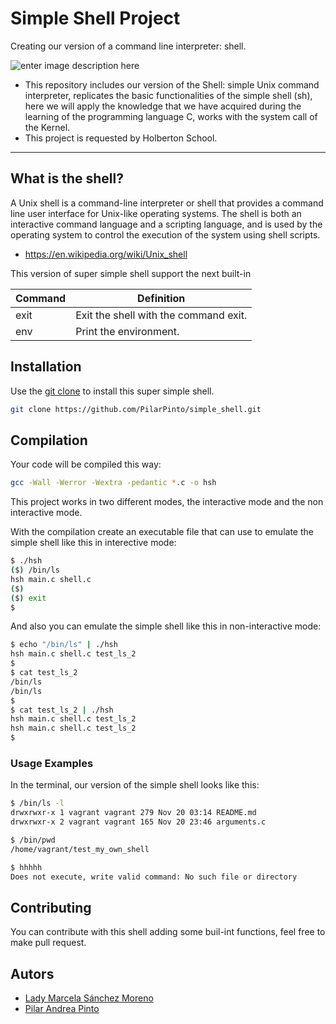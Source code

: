 # Simple Shell Project
Creating our version of a command line interpreter: shell.

![enter image description here](https://lh3.googleusercontent.com/BuM-_w8ugAH-PE3DHEU5866JZ3T888WrKipcQPzpcCBZt9xWSU1SZ5y94BMGoDwWrrSlFUp9MN4 "README")
- This repository includes our version of the Shell: simple Unix command interpreter, replicates the basic functionalities of the simple shell (sh), here we will apply the knowledge that we have acquired during the learning of the programming language C, works with the system call of the Kernel.
- This project is requested by Holberton School.

---------------

## What is the shell?

A Unix shell is a command-line interpreter or shell that provides a command line user interface for Unix-like operating systems. The shell is both an interactive command language and a scripting language, and is used by the operating system to control the execution of the system using shell scripts.

- https://en.wikipedia.org/wiki/Unix_shell

This version of super simple shell support the next built-in

| Command             | Definition                                                                                |
| ------------------- | ----------------------------------------------------------------------------------------- |
| exit            | Exit the shell with the command exit.                                          |
| env                 | Print the environment.                                                                    |

## Installation

Use the [git clone](https://github.com/PilarPinto/simple_shell.git) to install this super simple shell.

```bash
git clone https://github.com/PilarPinto/simple_shell.git
```
## Compilation

Your code will be compiled this way:

```bash
gcc -Wall -Werror -Wextra -pedantic *.c -o hsh
```
This project works in two different modes, the interactive mode and the non interactive mode.

With the compilation create an executable file that can use to emulate the simple shell like this in interective mode:


```sh
$ ./hsh
($) /bin/ls
hsh main.c shell.c
($)
($) exit
$
```
And also you can emulate the simple shell like this in non-interactive mode:

```sh
$ echo "/bin/ls" | ./hsh
hsh main.c shell.c test_ls_2
$
$ cat test_ls_2
/bin/ls
/bin/ls
$
$ cat test_ls_2 | ./hsh
hsh main.c shell.c test_ls_2
hsh main.c shell.c test_ls_2
$
```

### Usage Examples

In the terminal, our version of the simple shell looks like this:

```sh
$ /bin/ls -l
drwxrwxr-x 1 vagrant vagrant 279 Nov 20 03:14 README.md
drwxrwxr-x 2 vagrant vagrant 165 Nov 20 23:46 arguments.c
```

```sh
$ /bin/pwd
/home/vagrant/test_my_own_shell
```

```sh
$ hhhhh
Does not execute, write valid command: No such file or directory
```

## Contributing
You can contribute with this shell adding some buil-int functions, feel free to make pull request.

## Autors
- [Lady Marcela Sánchez Moreno](https://github.com/marcewp15)
- [Pilar Andrea Pinto](https://github.com/PilarPinto)
